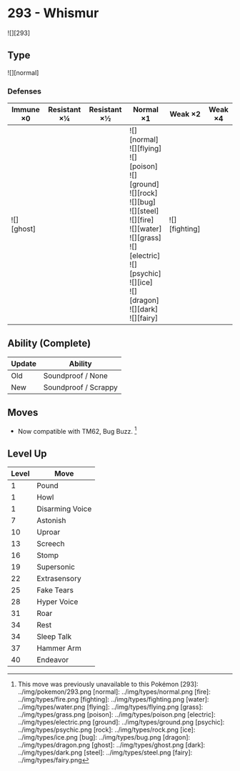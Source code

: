 # 293 - Whismur
![][293]

## Type

![][normal]

### Defenses

Immune ×0      | Resistant ×¼ | Resistant ×½ | Normal ×1                                                                                                                                                                                                                                          | Weak ×2           | Weak ×4 | 
---            | ---          | ---          | ---                                                                                                                                                                                                                                                | ---               | ---     | 
![][ghost]<br> |              |              | ![][normal]<br> ![][flying]<br> ![][poison]<br> ![][ground]<br> ![][rock]<br> ![][bug]<br> ![][steel]<br> ![][fire]<br> ![][water]<br> ![][grass]<br> ![][electric]<br> ![][psychic]<br> ![][ice]<br> ![][dragon]<br> ![][dark]<br> ![][fairy]<br> | ![][fighting]<br> |         | 

## Ability (Complete)

Update | Ability              | 
---    | ---                  | 
Old    | Soundproof / None    | 
New    | Soundproof / Scrappy | 

## Moves

 - Now compatible with TM62, Bug Buzz. [^1]

## Level Up

Level | Move            | 
---   | ---             | 
1     | Pound           | 
1     | Howl            | 
1     | Disarming Voice | 
7     | Astonish        | 
10    | Uproar          | 
13    | Screech         | 
16    | Stomp           | 
19    | Supersonic      | 
22    | Extrasensory    | 
25    | Fake Tears      | 
28    | Hyper Voice     | 
31    | Roar            | 
34    | Rest            | 
34    | Sleep Talk      | 
37    | Hammer Arm      | 
40    | Endeavor        | 

[^1]: This move was previously unavailable to this Pokémon
[293]: ../img/pokemon/293.png
[normal]: ../img/types/normal.png
[fire]: ../img/types/fire.png
[fighting]: ../img/types/fighting.png
[water]: ../img/types/water.png
[flying]: ../img/types/flying.png
[grass]: ../img/types/grass.png
[poison]: ../img/types/poison.png
[electric]: ../img/types/electric.png
[ground]: ../img/types/ground.png
[psychic]: ../img/types/psychic.png
[rock]: ../img/types/rock.png
[ice]: ../img/types/ice.png
[bug]: ../img/types/bug.png
[dragon]: ../img/types/dragon.png
[ghost]: ../img/types/ghost.png
[dark]: ../img/types/dark.png
[steel]: ../img/types/steel.png
[fairy]: ../img/types/fairy.png
